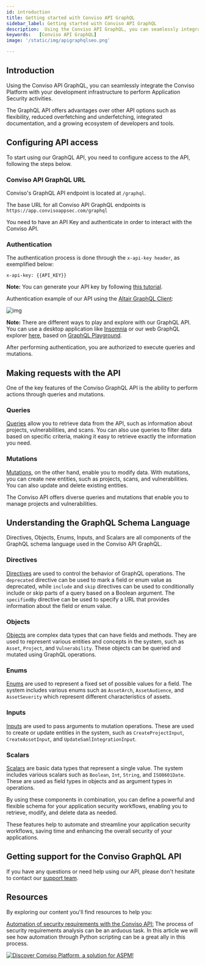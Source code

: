 ```yaml
---
id: introduction
title: Getting started with Conviso API GraphQL
sidebar_label: Getting started with Conviso API GraphQL
description:  Using the Conviso API GraphQL, you can seamlessly integrate the Conviso Platform with your development infrastructure to perform Application Security activities.
keywords:   [Conviso API GraphQL]
image: '/static/img/apigraphqlseo.png'

---
```


## Introduction 
Using the Conviso API GraphQL, you can seamlessly integrate the Conviso Platform with your development infrastructure to perform Application Security activities.

The GraphQL API offers advantages over other API options such as flexibility, reduced overfetching and underfetching, integrated documentation, and a growing ecosystem of developers and tools.

## Configuring API access
To start using our GraphQL API, you need to configure access to the API, following the steps below.

### Conviso API GraphQL URL 
Conviso's GraphQL API endpoint is located at ```/graphql```.

The base URL for all Conviso API GraphQL endpoints is ```https://app.convisoappsec.com/graphql```

You need to have an API Key and authenticate in order to interact with the Conviso API.

### Authentication
The authentication process is done through the ```x-api-key header```, as exemplified below:

```console 
x-api-key: {{API_KEY}}
```

**Note:** You can generate your API key by following [this tutorial](../generate-apikey.md).


Authentication example of our API using the [Altair GraphQL Client](https://altairgraphql.dev/):


<div style={{textAlign: 'center'}}>

![img](../../../static/img/api-introduction.gif)

</div>

**Note:** There are different ways to play and explore with our GraphQL API. You can use a desktop application like [Insomnia](https://insomnia.rest/) or our web GraphQL explorer [here](https://docs.convisoappsec.com/playground-graphql.html), based on [GraphQL Playground](https://github.com/graphql/graphql-playground).


After performing authentication, you are authorized to execute queries and mutations.

## Making requests with the API

One of the key features of the Conviso GraphQL API is the ability to perform actions through queries and mutations.

### Queries
[Queries](../graphql/documentation/queries/allocated-analyses.mdx) allow you to retrieve data from the API, such as information about projects, vulnerabilities, and scans. You can also use queries to filter data based on specific criteria, making it easy to retrieve exactly the information you need.

### Mutations
[Mutations](../graphql/documentation/mutations/configure-integration-schedule.mdx), on the other hand, enable you to modify data. With mutations, you can create new entities, such as projects, scans, and vulnerabilities. You can also update and delete existing entities.

The Conviso API offers diverse queries and mutations that enable you to manage projects and vulnerabilities.

## Understanding the GraphQL Schema Language  
Directives, Objects, Enums, Inputs, and Scalars are all components of the GraphQL schema language used in the Conviso API GraphQL.

### Directives
[Directives](../graphql/documentation/directives/deprecated.mdx) are used to control the behavior of GraphQL operations. The ```deprecated``` directive can be used to mark a field or enum value as deprecated, while ```include``` and ```skip``` directives can be used to conditionally include or skip parts of a query based on a Boolean argument. The ```specifiedBy``` directive can be used to specify a URL that provides information about the field or enum value.

### Objects
[Objects](../graphql/documentation/objects/activity.mdx) are complex data types that can have fields and methods. They are used to represent various entities and concepts in the system, such as ```Asset```, ```Project```, and ```Vulnerability```. These objects can be queried and mutated using GraphQL operations.


### Enums
[Enums](../graphql/documentation/enums/asset-arch.mdx) are used to represent a fixed set of possible values for a field. The system includes various enums such as ```AssetArch```, ```AssetAudience```, and ```AssetSeverity``` which represent different characteristics of assets.

### Inputs
[Inputs](../graphql/documentation/inputs/company-search.mdx) are used to pass arguments to mutation operations. These are used to create or update entities in the system, such as ```CreateProjectInput```, ```CreateAssetInput```, and ```UpdateSamlIntegrationInput```.

### Scalars
[Scalars](../graphql/documentation/scalars/boolean.mdx) are basic data types that represent a single value. The system includes various scalars such as ```Boolean```, ```Int```, ```String```, and ```ISO8601Date```. These are used as field types in objects and as argument types in operations.

By using these components in combination, you can define a powerful and flexible schema for your application security workflows, enabling you to retrieve, modify, and delete data as needed.

These features help to automate and streamline your application security workflows, saving time and enhancing the overall security of your applications.

## Getting support for the Conviso GraphQL API
If you have any questions or need help using our API, please don't hesitate to contact our [support team](mailto:support@convisoappsec.com).

## Resources​
By exploring our content you'll find resources to help you:

[Automation of security requirements with the Conviso API:](https://bit.ly/3Mjmlpm) The process of security requirements analysis can be an arduous task. In this article we will see how automation through Python scripting can be a great ally in this process.

[![Discover Conviso Platform, a solution for ASPM!](https://no-cache.hubspot.com/cta/default/5613826/interactive-125788977029.png)](https://cta-service-cms2.hubspot.com/web-interactives/public/v1/track/redirect?encryptedPayload=AVxigLKtcWzoFbzpyImNNQsXC9S54LjJuklwM39zNd7hvSoR%2FVTX%2FXjNdqdcIIDaZwGiNwYii5hXwRR06puch8xINMyL3EXxTMuSG8Le9if9juV3u%2F%2BX%2FCKsCZN1tLpW39gGnNpiLedq%2BrrfmYxgh8G%2BTcRBEWaKasQ%3D&webInteractiveContentId=125788977029&portalId=5613826)